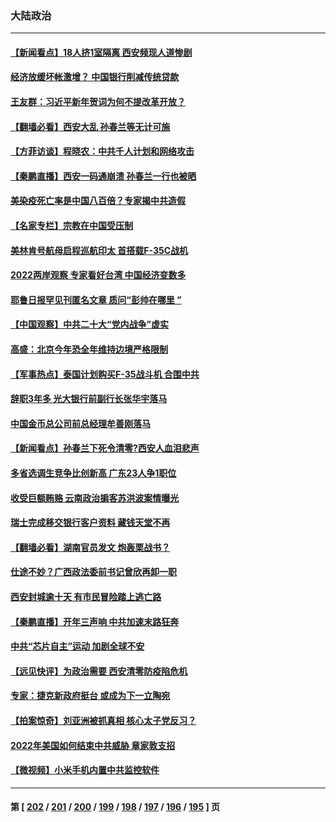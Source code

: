### 大陆政治
---
#### [【新闻看点】18人挤1室隔离 西安频现人道惨剧](../../pages/ncid277/n13481963.md) 
#### [经济放缓坏帐激增？ 中国银行削减传统贷款](../../pages/ncid277/n13482582.md) 
#### [王友群：习近平新年贺词为何不提改革开放？](../../pages/ncid277/n13481896.md) 
#### [【翻墙必看】西安大乱 孙春兰等无计可施](../../pages/ncid277/n13482431.md) 
#### [【方菲访谈】程晓农：中共千人计划和网络攻击](../../pages/ncid277/n13481553.md) 
#### [【秦鹏直播】西安一码通崩溃 孙春兰一行也被晒](../../pages/ncid277/n13482170.md) 
#### [美染疫死亡率是中国八百倍？专家揭中共造假](../../pages/ncid277/n13481925.md) 
#### [【名家专栏】宗教在中国受压制](../../pages/ncid277/n13481380.md) 
#### [美林肯号航母启程巡航印太 首搭载F-35C战机](../../pages/ncid277/n13481988.md) 
#### [2022两岸观察 专家看好台湾 中国经济变数多](../../pages/ncid277/n13481496.md) 
#### [耶鲁日报罕见刊匿名文章 质问“彭帅在哪里 ”](../../pages/ncid277/n13481656.md) 
#### [【中国观察】中共二十大“党内战争”虚实](../../pages/ncid277/n13480167.md) 
#### [高盛：北京今年恐全年维持边境严格限制](../../pages/ncid277/n13481614.md) 
#### [【军事热点】泰国计划购买F-35战斗机 合围中共](../../pages/ncid277/n13480828.md) 
#### [辞职3年多 光大银行前副行长张华宇落马](../../pages/ncid277/n13481063.md) 
#### [中国金币总公司前总经理牟善刚落马](../../pages/ncid277/n13480564.md) 
#### [【新闻看点】孙春兰下死令清零?西安人血泪悲声](../../pages/ncid277/n13479635.md) 
#### [多省选调生竞争比创新高 广东23人争1职位](../../pages/ncid277/n13480625.md) 
#### [收受巨额贿赂 云南政治掮客苏洪波案情曝光](../../pages/ncid277/n13480623.md) 
#### [瑞士完成移交银行客户资料 藏钱天堂不再](../../pages/ncid277/n13480256.md) 
#### [【翻墙必看】湖南官员发文 炮轰栗战书？](../../pages/ncid277/n13480137.md) 
#### [仕途不妙？广西政法委前书记曾欣再卸一职](../../pages/ncid277/n13480116.md) 
#### [西安封城逾十天 有市民冒险踏上逃亡路](../../pages/ncid277/n13480081.md) 
#### [【秦鹏直播】开年三声响 中共加速末路狂奔](../../pages/ncid277/n13479807.md) 
#### [中共“芯片自主”运动 加剧全球不安](../../pages/ncid277/n13479938.md) 
#### [【远见快评】为政治需要 西安清零防疫陷危机](../../pages/ncid277/n13479781.md) 
#### [专家：捷克新政府挺台 或成为下一立陶宛](../../pages/ncid277/n13479422.md) 
#### [【拍案惊奇】刘亚洲被抓真相 核心太子党反习？](../../pages/ncid277/n13479044.md) 
#### [2022年美国如何结束中共威胁 章家敦支招](../../pages/ncid277/n13479552.md) 
#### [【微视频】小米手机内置中共监控软件](../../pages/ncid277/n13479035.md) 

---
#### 第 [ [202](./202.md) / [201](./201.md) / [200](./200.md) / [199](./199.md) / [198](./198.md) / [197](./197.md) / [196](./196.md) / [195](./195.md) ] 页
